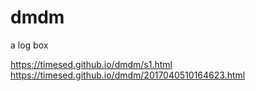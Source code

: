 # dmdm
a log box

https://timesed.github.io/dmdm/s1.html
https://timesed.github.io/dmdm/2017040510164623.html



